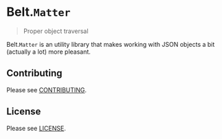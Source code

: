 # Belt.`Matter`

> Proper object traversal

Belt.`Matter` is an utility library that makes working with JSON objects
a bit (actually a lot) more pleasant.

## Contributing

Please see [CONTRIBUTING](https://github.com/beltphp/matter/blob/master/CONTRIBUTING.md).

## License

Please see [LICENSE](https://github.com/beltphp/matter/blob/master/LICENSE).
